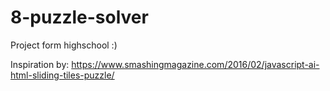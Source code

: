# 8-puzzle-solver

Project form highschool :)

Inspiration by:
https://www.smashingmagazine.com/2016/02/javascript-ai-html-sliding-tiles-puzzle/
